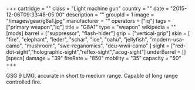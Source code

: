 +++
cartridge = ""
class = "Light machine gun"
country = ""
date = "2015-12-06T09:33:48-05:00"
description = ""
groupId = 1
image = "/images/gear/g8a1.jpg"
manufacturer = ""
operators = ["iq"]
tags = ["primary weapon","iq"]
title = "G8A1"
type = "weapon"
wikipedia = ""
[mods]
  barrel = ["suppressor", "flash-hider"]
  grip = ["vertical-grip"]
  skin = [
    "fire",
    "elephant",
    "leder",
    "schar",
    "ice",
    "oahu",
    "jellyfish",
    "modern-usa-camo",
    "mushroom",
    "swe-reganomics",
    "deu-wwii-camo"
  ]
  sight = ["red-dot-sight","holographic-sight","reflex-sight","acog-sight"]
  underBarrel = []
[specs]
  damage = "39"
  fireRate = "850"
  mobility = "35"
  capacity = "50"
+++

GSG 9 LMG, accurate in short to medium range. Capable of long range controlled fire.
